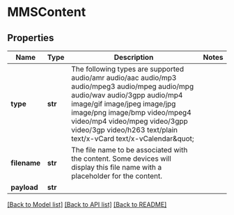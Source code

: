 # MMSContent

## Properties
Name | Type | Description | Notes
------------ | ------------- | ------------- | -------------
**type** | **str** | The following types are supported audio/amr audio/aac audio/mp3 audio/mpeg3 audio/mpeg audio/mpg audio/wav audio/3gpp audio/mp4 image/gif image/jpeg image/jpg image/png image/bmp video/mpeg4 video/mp4 video/mpeg video/3gpp video/3gp video/h263 text/plain text/x-vCard text/x-vCalendar\&quot; | 
**filename** | **str** | The file name to be associated with the content. Some devices will display this file name with a placeholder for the content. | 
**payload** | **str** |  | 

[[Back to Model list]](../README.md#documentation-for-models) [[Back to API list]](../README.md#documentation-for-api-endpoints) [[Back to README]](../README.md)


